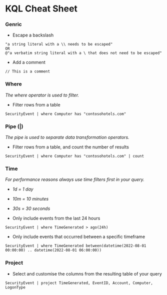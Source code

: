 # KQL Cheat Sheet

### Genric

- Escape a backslash

```
"a string literal with a \\ needs to be escaped"
OR
@"a verbatim string literal with a \ that does not need to be escaped"
```

- Add a comment

```
// This is a comment
```

### Where

*The where operator is used to filter.*

- Filter rows from a table

```
SecurityEvent | where Computer has "contosohotels.com"
```

### Pipe (|)

*The pipe is used to separate data transformation operators.*

- Filter rows from a table, and count the number of results
 
```
SecurityEvent | where Computer has "contosohotels.com" | count
```

### Time

*For performance reasons always use time filters first in your query.*

- *1d = 1 day*
- *10m = 10 minutes*
- *30s = 30 seconds*

- Only include events from the last 24 hours

```
SecurityEvent | where TimeGenerated > ago(24h)
```

- Only include events that occurred between a specific timeframe

```
SecurityEvent | where TimeGenerated between(datetime(2022-08-01 00:00:00) .. datetime(2022-08-01 06:00:00))
```

### Project

- Select and customise the columns from the resulting table of your query

```
SecurityEvent | project TimeGenerated, EventID, Account, Computer, LogonType
```
